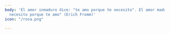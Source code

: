 ```yaml
---
body: 'El amor inmaduro dice: "te amo porque te necesito". El amor maduro dice: "te
  necesito porque te amo" (Erich Fromm)'
icon: "/rosa.png"

---
```

